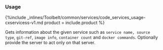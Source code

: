 <!--  usedin: [ _legacy_docker/Toolbelt/services-v1.md, _maestro/Toolbelt/services-v1.md, _node/toolbelt/services-v1.md, _rails/Toolbelt/services-v1.md] -->


### Usage



{%include _inlines/Toolbelt/common/services/code_services_usage-cxservicess-v1.md  product = include.product %}




Gets information about the given service such as `service name, source type`, `git-ref`, `image info`, `container count`  and `docker commands`.
Optionally provide the server to act only on that server.

